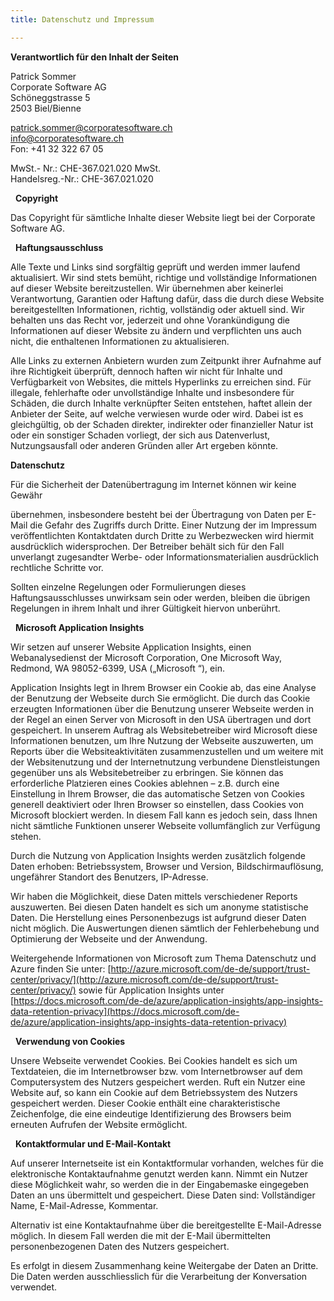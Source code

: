 ```yaml
---
title: Datenschutz und Impressum

---
```

**Verantwortlich für den Inhalt der Seiten**

Patrick Sommer  
Corporate Software AG  
Schöneggstrasse 5  
2503 Biel/Bienne

patrick.sommer@corporatesoftware.ch  
info@corporatesoftware.ch  
Fon: +41 32 322 67 05

MwSt.- Nr.: CHE-367.021.020 MwSt.  
Handelsreg.-Nr.: CHE-367.021.020


&nbsp;
**Copyright**

Das Copyright für sämtliche Inhalte dieser Website liegt bei der Corporate Software AG.


&nbsp;
**Haftungsausschluss**

Alle Texte und Links sind sorgfältig geprüft und werden immer laufend aktualisiert. Wir sind stets bemüht, richtige und vollständige Informationen auf dieser Website bereitzustellen. Wir übernehmen aber keinerlei Verantwortung, Garantien oder Haftung dafür, dass die durch diese Website bereitgestellten Informationen, richtig, vollständig oder aktuell sind. Wir behalten uns das Recht vor, jederzeit und ohne Vorankündigung die Informationen auf dieser Website zu ändern und verpflichten uns auch nicht, die enthaltenen Informationen zu aktualisieren.

Alle Links zu externen Anbietern wurden zum Zeitpunkt ihrer Aufnahme auf ihre Richtigkeit überprüft, dennoch haften wir nicht für Inhalte und Verfügbarkeit von Websites, die mittels Hyperlinks zu erreichen sind. Für illegale, fehlerhafte oder unvollständige Inhalte und insbesondere für Schäden, die durch Inhalte verknüpfter Seiten entstehen, haftet allein der Anbieter der Seite, auf welche verwiesen wurde oder wird. Dabei ist es gleichgültig, ob der Schaden direkter, indirekter oder finanzieller Natur ist oder ein sonstiger Schaden vorliegt, der sich aus Datenverlust, Nutzungsausfall oder anderen Gründen aller Art ergeben könnte.

**Datenschutz**

Für die Sicherheit der Datenübertragung im Internet können wir keine Gewähr

übernehmen, insbesondere besteht bei der Übertragung von Daten per E-Mail die Gefahr des Zugriffs durch Dritte. Einer Nutzung der im Impressum veröffentlichten Kontaktdaten durch Dritte zu Werbezwecken wird hiermit ausdrücklich widersprochen. Der Betreiber behält sich für den Fall unverlangt zugesandter Werbe- oder Informationsmaterialien ausdrücklich rechtliche Schritte vor.

Sollten einzelne Regelungen oder Formulierungen dieses Haftungsausschlusses unwirksam sein oder werden, bleiben die übrigen Regelungen in ihrem Inhalt und ihrer Gültigkeit hiervon unberührt.


&nbsp;
**Microsoft Application Insights**

Wir setzen auf unserer Website Application Insights, einen Webanalysedienst der Microsoft Corporation, One Microsoft Way, Redmond, WA 98052-6399, USA („Microsoft “), ein.

Application Insights legt in Ihrem Browser ein Cookie ab, das eine Analyse der Benutzung der Webseite durch Sie ermöglicht. Die durch das Cookie erzeugten Informationen über die Benutzung unserer Webseite werden in der Regel an einen Server von Microsoft in den USA übertragen und dort gespeichert. In unserem Auftrag als Websitebetreiber wird Microsoft diese Informationen benutzen, um Ihre Nutzung der Webseite auszuwerten, um Reports über die Websiteaktivitäten zusammenzustellen und um weitere mit der Websitenutzung und der Internetnutzung verbundene Dienstleistungen gegenüber uns als Websitebetreiber zu erbringen. Sie können das erforderliche Platzieren eines Cookies ablehnen – z.B. durch eine Einstellung in Ihrem Browser, die das automatische Setzen von Cookies generell deaktiviert oder Ihren Browser so einstellen, dass Cookies von Microsoft blockiert werden. In diesem Fall kann es jedoch sein, dass Ihnen nicht sämtliche Funktionen unserer Webseite vollumfänglich zur Verfügung stehen.

Durch die Nutzung von Application Insights werden zusätzlich folgende Daten erhoben: Betriebssystem, Browser und Version, Bildschirmauflösung, ungefährer Standort des Benutzers, IP-Adresse.

Wir haben die Möglichkeit, diese Daten mittels verschiedener Reports auszuwerten. Bei diesen Daten handelt es sich um anonyme statistische Daten. Die Herstellung eines Personenbezugs ist aufgrund dieser Daten nicht möglich. Die Auswertungen dienen sämtlich der Fehlerbehebung und Optimierung der Webseite und der Anwendung.

Weitergehende Informationen von Microsoft zum Thema Datenschutz und Azure finden Sie unter: [http://azure.microsoft.com/de-de/support/trust-center/privacy/](http://azure.microsoft.com/de-de/support/trust-center/privacy/) sowie für Application Insights unter [https://docs.microsoft.com/de-de/azure/application-insights/app-insights-data-retention-privacy](https://docs.microsoft.com/de-de/azure/application-insights/app-insights-data-retention-privacy)


&nbsp;
**Verwendung von Cookies**

Unsere Webseite verwendet Cookies. Bei Cookies handelt es sich um Textdateien, die im Internetbrowser bzw. vom Internetbrowser auf dem Computersystem des Nutzers gespeichert werden. Ruft ein Nutzer eine Website auf, so kann ein Cookie auf dem Betriebssystem des Nutzers gespeichert werden. Dieser Cookie enthält eine charakteristische Zeichenfolge, die eine eindeutige Identifizierung des Browsers beim erneuten Aufrufen der Website ermöglicht.


&nbsp;
**Kontaktformular und E-Mail-Kontakt**

Auf unserer Internetseite ist ein Kontaktformular vorhanden, welches für die elektronische Kontaktaufnahme genutzt werden kann. Nimmt ein Nutzer diese Möglichkeit wahr, so werden die in der Eingabemaske eingegeben Daten an uns übermittelt und gespeichert. Diese Daten sind: Vollständiger Name, E-Mail-Adresse, Kommentar.

Alternativ ist eine Kontaktaufnahme über die bereitgestellte E-Mail-Adresse möglich. In diesem Fall werden die mit der E-Mail übermittelten personenbezogenen Daten des Nutzers gespeichert.

Es erfolgt in diesem Zusammenhang keine Weitergabe der Daten an Dritte. Die Daten werden ausschliesslich für die Verarbeitung der Konversation verwendet.